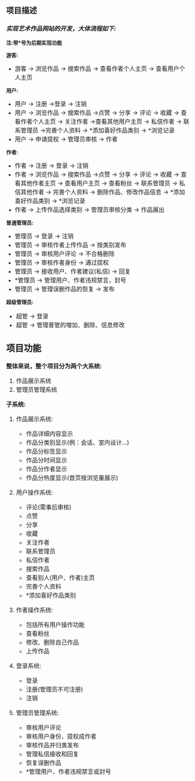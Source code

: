 ## 项目描述
### ***实现艺术作品网站的开发，大体流程如下:*** <br>
**注:带*号为后期实现功能<br>**

**游客:**<br><font size = 3>
* 游客 -> 浏览作品 -> 搜索作品 -> 查看作者个人主页 -> 查看用户个人主页</font>

**用户:**<font size = 3>
* 用户 -> 注册 ->登录 -> 注销
* 用户 -> 浏览作品 -> 搜索作品 ->点赞 -> 分享 -> 评论 -> 收藏 -> 查看作者个人主页 -> 关注作者 ->查看其他用户主页 -> 私信作者 -> 联系管理员 ->完善个人资料 -> *添加喜好作品类别 -> *浏览记录
* 用户 -> 申请提权 -> 管理员审核 -> 作者</font>

**作者:**<font size = 3>
* 作者 -> 注册 -> 登录 -> 注销
* 作者 -> 浏览作品 -> 搜索作品 ->点赞 -> 分享 -> 评论 -> 收藏 -> 查看其他作者主页 -> 查看用户主页 -> 查看粉丝 -> 联系管理员 -> 私信其他作者 -> 完善个人资料 -> 删除作品、修改作品信息 -> *添加喜好作品类别 -> *浏览记录
* 作者 -> 上传作品选择类别 -> 管理员审核分类 -> 作品展出</font>

**普通管理员:**<font size = 3>
* 管理员 -> 登录 -> 注销
* 管理员 -> 审核作者上传作品 -> 按类别发布
* 管理员 -> 审核用户评论 -> 不合格删除
* 管理员 -> 审核作者身份 -> 通过提权
* 管理员 -> 接收用户、作者建议(私信) -> 回复
* *管理员 -> 管理用户、作者违规禁言，封号
* 管理员 -> 管理误删作品的恢复 -> 发布</font>

**超级管理员:**<font size = 3>
* 超管 -> 登录
* 超管 -> 管理普管的增加、删除、信息修改

## 项目功能
**<font size = 3>整体来说，整个项目分为两个大系统:<br>**
1. 作品展示系统
2. 管理员管理系统

**子系统:<br>** 
1. 作品展示系统:<br>
   * 作品详细内容显示
   * 作品分类别显示(例：会话、室内设计...)
   * 作品分标签显示
   * 作品分时间显示
   * 作品分作者显示
   * 作品分热度显示(首页按浏览量展示)

2. 用户操作系统:<br>
   * 评论(需事后审核)
   * 点赞
   * 分享
   * 收藏
   * 关注作者
   * 联系管理员
   * 私信作者
   * 搜索作品
   * 查看别人(用户、作者)主页
   * 完善个人资料
   * *添加喜好作品类别

3. 作者操作系统:<br>
   * 包括所有用户操作功能
   * 查看粉丝
   * 修改、删除自己作品
   * 上传作品

4. 登录系统:<br>
   * 登录
   * 注册(管理员不可注册)
   * 注销

5. 管理员管理系统:<br>
   * 审核用户评论
   * 审核用户身份，提权成作者
   * 审核作品并归类发布
   * 管理私信接收和回复
   * 恢复误删作品
   * *管理用户、作者违规禁言或封号 



 